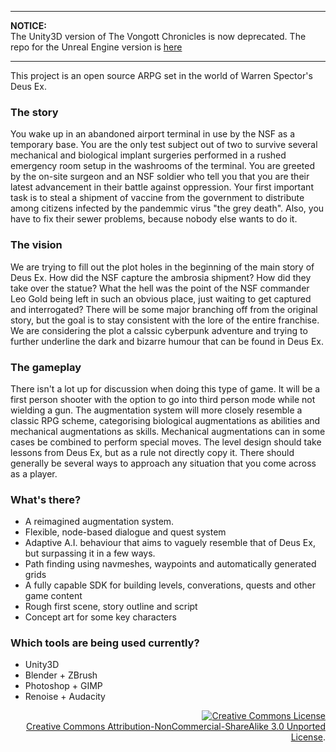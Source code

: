 ___

**NOTICE:**  
The Unity3D version of The Vongott Chronicles is now deprecated. The repo for the Unreal Engine version is [here](github.com/mrzapp/vongott)

___

This project is an open source ARPG set in the world of Warren Spector's Deus Ex.

### The story
You wake up in an abandoned airport terminal in use by the NSF as a temporary base. You are the only test subject out of two to survive several mechanical and biological implant surgeries performed in a rushed emergency room setup in the washrooms of the terminal. You are greeted by the on-site surgeon and an NSF soldier who tell you that you are their latest advancement in their battle against oppression. Your first important task is to steal a shipment of vaccine from the government to distribute among citizens infected by the pandemmic virus "the grey death". Also, you have to fix their sewer problems, because nobody else wants to do it.

### The vision
We are trying to fill out the plot holes in the beginning of the main story of Deus Ex. How did the NSF capture the ambrosia shipment? How did they take over the statue? What the hell was the point of the NSF commander Leo Gold being left in such an obvious place, just waiting to get captured and interrogated? There will be some major branching off from the original story, but the goal is to stay consistent with the lore of the entire franchise. We are considering the plot a calssic cyberpunk adventure and trying to further underline the dark and bizarre humour that can be found in Deus Ex.

### The gameplay
There isn't a lot up for discussion when doing this type of game. It will be a first person shooter with the option to go into third person mode while not wielding a gun. The augmentation system will more closely resemble a classic RPG scheme, categorising biological augmentations as abilities and mechanical augmentations as skills. Mechanical augmentations can in some cases be combined to perform special moves. The level design should take lessons from Deus Ex, but as a rule not directly copy it. There should generally be several ways to approach any situation that you come across as a player.

### What's there?

- A reimagined augmentation system.
- Flexible, node-based dialogue and quest system
- Adaptive A.I. behaviour that aims to vaguely resemble that of Deus Ex, but surpassing it in a few ways.
- Path finding using navmeshes, waypoints and automatically generated grids
- A fully capable SDK for building levels, converations, quests and other game content
- Rough first scene, story outline and script
- Concept art for some key characters

### Which tools are being used currently?

- Unity3D
- Blender + ZBrush
- Photoshop + GIMP
- Renoise + Audacity

<p align=right>
  <a rel="license" href="http://creativecommons.org/licenses/by-nc-sa/3.0/deed.en_US"><img alt="Creative Commons License" style="border-width:0" src="http://i.creativecommons.org/l/by-nc-sa/3.0/88x31.png" /></a>
  <br />
  <a rel="license" href="http://creativecommons.org/licenses/by-nc-sa/3.0/deed.en_US">Creative Commons Attribution-NonCommercial-ShareAlike 3.0 Unported License</a>.
</p>
